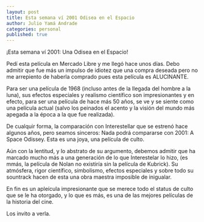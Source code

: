 ```yaml
---
layout: post
title: Esta semana ví 2001 Odisea en el Espacio
author: Julio Yamá Andrade
categories: personal
published: true
---
```


¡Esta semana ví 2001: Una Odisea en el Espacio!

Pedí esta película en Mercado Libre y me llegó hace unos días. Debo admitir que fue más un impulso de idiotez que una compra deseada pero no me arrepiento de haberla comprado pues esta película es ALUCINANTE.

Para ser una película de 1968 (incluso antes de la llegada del hombre a la luna), sus efectos especiales y realismo científico  son impresionantes y en efecto, para ser una película de hace más 50 años, se ve y se siente como una película actual (salvo los peinados el acento y la visión del mundo más apegada a la época a la que fue realizada).

De cualquir forma, la comparación con Interestellar que se estrenó hace algunos años, pero seamos sinceros: Nada podrá compararse con 2001: A Space Odissey. Esta es una joya, una película de culto.

Aún con la lentitud, y lo abstrato de su argumento, debemos admitir que ha marcado mucho más a una generación de lo que Interestelar lo hizo, (es mmás, la película de Nolan no existiría sin la película de Kubrick). Su atmósfera, rigor científico, simbolismo, efectos especiales y sobre todo su sountrack hacen de esta una obra maestra imposible de inigualar.

En fin es un apleícula impresionante que se merece todo el status de culto que se le ha otorgado, y lo que es más, es una de las mejores películas de la historia del cine.

Los invito a verla.
